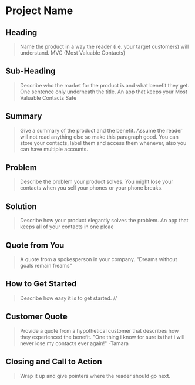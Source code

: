 # Project Name #

<!-- 
> This material was originally posted [here](http://www.quora.com/What-is-Amazons-approach-to-product-development-and-product-management). It is reproduced here for posterities sake.

There is an approach called "working backwards" that is widely used at Amazon. They work backwards from the customer, rather than starting with an idea for a product and trying to bolt customers onto it. While working backwards can be applied to any specific product decision, using this approach is especially important when developing new products or features.

For new initiatives a product manager typically starts by writing an internal press release announcing the finished product. The target audience for the press release is the new/updated product's customers, which can be retail customers or internal users of a tool or technology. Internal press releases are centered around the customer problem, how current solutions (internal or external) fail, and how the new product will blow away existing solutions.

If the benefits listed don't sound very interesting or exciting to customers, then perhaps they're not (and shouldn't be built). Instead, the product manager should keep iterating on the press release until they've come up with benefits that actually sound like benefits. Iterating on a press release is a lot less expensive than iterating on the product itself (and quicker!).

If the press release is more than a page and a half, it is probably too long. Keep it simple. 3-4 sentences for most paragraphs. Cut out the fat. Don't make it into a spec. You can accompany the press release with a FAQ that answers all of the other business or execution questions so the press release can stay focused on what the customer gets. My rule of thumb is that if the press release is hard to write, then the product is probably going to suck. Keep working at it until the outline for each paragraph flows. 

Oh, and I also like to write press-releases in what I call "Oprah-speak" for mainstream consumer products. Imagine you're sitting on Oprah's couch and have just explained the product to her, and then you listen as she explains it to her audience. That's "Oprah-speak", not "Geek-speak".

Once the project moves into development, the press release can be used as a touchstone; a guiding light. The product team can ask themselves, "Are we building what is in the press release?" If they find they're spending time building things that aren't in the press release (overbuilding), they need to ask themselves why. This keeps product development focused on achieving the customer benefits and not building extraneous stuff that takes longer to build, takes resources to maintain, and doesn't provide real customer benefit (at least not enough to warrant inclusion in the press release).
 -->
 
## Heading ##
  > Name the product in a way the reader (i.e. your target customers) will understand.
>MVC (Most Valuable Contacts)
## Sub-Heading ##
  > Describe who the market for the product is and what benefit they get. One sentence only underneath the title.
An app that keeps your Most Valuable Contacts Safe
## Summary ##
  > Give a summary of the product and the benefit. Assume the reader will not read anything else so make this paragraph good.
You can store your contacts, label them and access them whenever, also you can have multiple accounts.
## Problem ##
  > Describe the problem your product solves.
You might lose your contacts when you sell your phones or your phone breaks.
## Solution ##
  > Describe how your product elegantly solves the problem.
An app that keeps all of your contacts in one plcae
## Quote from You ##
  > A quote from a spokesperson in your company.
"Dreams without goals remain freams"
## How to Get Started ##
  > Describe how easy it is to get started.
//
## Customer Quote ##
  > Provide a quote from a hypothetical customer that describes how they experienced the benefit.
"One thing i know for sure is that i will never lose my contacts ever again!" -Tamara
## Closing and Call to Action ##
  > Wrap it up and give pointers where the reader should go next.
